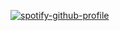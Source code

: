 [![spotify-github-profile](https://spotify-github-profile.kittinanx.com/api/view?uid=31unek3nbsdqvlqqr4zewxscwmyq&cover_image=true&theme=default&show_offline=false&background_color=121212&interchange=true&bar_color_cover=true)](https://github.com/kittinan/spotify-github-profile)
